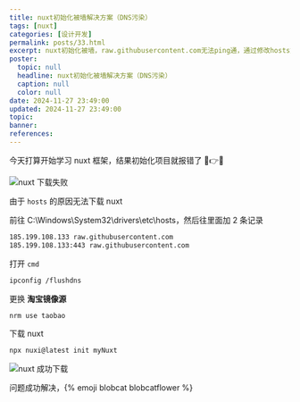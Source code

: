 ```yaml
---
title: nuxt初始化被墙解决方案（DNS污染）
tags: [nuxt]
categories: [设计开发]
permalink: posts/33.html
excerpt: nuxt初始化被墙，raw.githubusercontent.com无法ping通，通过修改hosts文件和更换npm镜像源解决
poster:
  topic: null
  headline: nuxt初始化被墙解决方案（DNS污染）
  caption: null
  color: null
date: 2024-11-27 23:49:00
updated: 2024-11-27 23:49:00
topic:
banner:
references:
---
```


今天打算开始学习 nuxt 框架，结果初始化项目就报错了 🤣👉🤡

![nuxt 下载失败](https://image.codepzj.cn/image/202411272258324.png)

由于 `hosts` 的原因无法下载 nuxt

前往 C:\Windows\System32\drivers\etc\hosts，然后往里面加 2 条记录

```bash
185.199.108.133 raw.githubusercontent.com
185.199.108.133:443 raw.githubusercontent.com
```

打开 `cmd`

```bash
ipconfig /flushdns
```

更换 **淘宝镜像源**

```bash
nrm use taobao
```

下载 nuxt

```bash
npx nuxi@latest init myNuxt
```

![nuxt 成功下载](https://image.codepzj.cn/image/202411272336365.png)

问题成功解决，{% emoji blobcat blobcatflower %}
